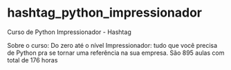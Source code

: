 # hashtag_python_impressionador
Curso de Python Impressionador - Hashtag


Sobre o curso:
Do zero até o nível Impressionador: tudo que você precisa de Python pra se tornar uma referência na sua empresa.
São 895 aulas com total de 176 horas
